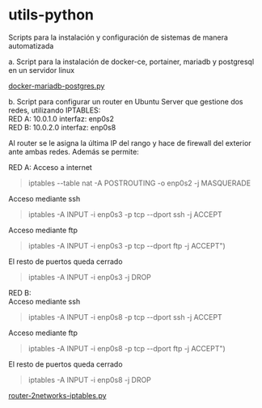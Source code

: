 # utils-python
Scripts para la instalación y configuración de sistemas de manera automatizada

a. Script para la instalación de docker-ce, portainer, mariadb y postgresql en un servidor linux

[docker-mariadb-postgres.py](https://github.com/darioaxel/utils-python/blob/main/docker-mariadb-postgres.py)

b. Script para configurar un router en Ubuntu Server que gestione dos redes, utilizando IPTABLES:  
  RED A: 10.0.1.0   interfaz: enp0s2  
  RED B: 10.0.2.0   interfaz: enp0s8
  
 Al router se le asigna la última IP del rango y hace de firewall del exterior ante ambas redes. 
 Además se permite: 

RED A: 
Acceso a internet
   > iptables --table nat -A POSTROUTING -o enp0s2 -j MASQUERADE  
   
Acceso mediante ssh  
   > iptables -A INPUT -i enp0s3 -p tcp --dport ssh -j ACCEPT  
   
Acceso mediante ftp  
   > iptables -A INPUT -i enp0s3 -p tcp --dport ftp -j ACCEPT")  
   
El resto de puertos queda cerrado  
   > iptables -A INPUT -i enp0s3 -j DROP  
   
RED B:  
Acceso mediante ssh  
   > iptables -A INPUT -i enp0s8 -p tcp --dport ssh -j ACCEPT  
   
Acceso mediante ftp  
   > iptables -A INPUT -i enp0s8 -p tcp --dport ftp -j ACCEPT")  
   
El resto de puertos queda cerrado  
   > iptables -A INPUT -i enp0s8 -j DROP  
   
   
   [router-2networks-iptables.py](https://github.com/darioaxel/utils-python/blob/main/router-2networks-iptables.py)

